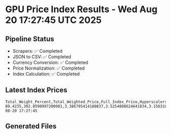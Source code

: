 # GPU Price Index Results - Wed Aug 20 17:27:45 UTC 2025

## Pipeline Status
- Scrapers: ✅ Completed
- JSON to CSV: ✅ Completed
- Currency Conversion: ✅ Completed
- Price Normalization: ✅ Completed
- Index Calculation: ✅ Completed

## Latest Index Prices
```
Total_Weight_Percent,Total_Weighted_Price,Full_Index_Price,Hyperscalers_Only_Price,Non_Hyperscalers_Only_Price,Hyperscaler_Weight,Non_Hyperscaler_Weight,Calculation_Date
89.4235,302.8590997200001,3.386795414180837,3.5254098624641834,3.1563182217457992,55.84,33.583499999999994,2025-08-20 17:27:45
```

## Generated Files
```
```
